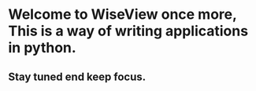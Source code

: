 # Welcome to WiseView once more, This is a way of writing applications in python.

## Stay tuned end keep focus.